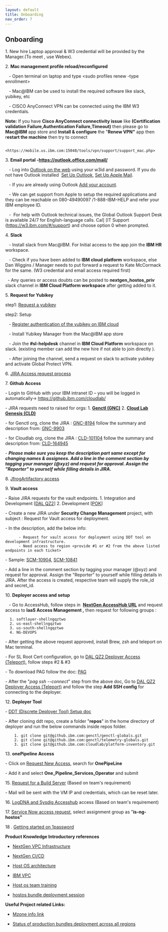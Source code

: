 ```yaml
---
layout: default
title: Onboarding  
nav_order: 7
---
```


## Onboarding

1\. New hire Laptop approval \& W3 credential will be provided by the Manager.(To meet , use Webex).  
  
2\. **Mac management profile reload/reconfigured**

   \- Open terminal on laptop and type \<sudo profiles renew \-type enrollment\>

   \- Mac@IBM can be used to install the required software like slack, yubikey, etc

   \- CISCO AnyConnect VPN can be connected using the IBM W3 credentials.

   **Note:** If you have **Cisco AnyConnect connectivity issue** like **(Certification validation Failure,Authentication Failure,Timeout)** then please go to **Mac@IBM** app 
             store and **Install \& configure** the "**Renew VPN"** app then r**estart the machine** then try to connect 

             <https://mobile.us.ibm.com:15048/tools/vpn/support/support_mac.php>
	     

  
3\. **Email portal \-<https://outlook.office.com/mail/>**

   \-  Log into [Outlook on the web](https://outlook.office.com/) using your w3id and password. If you do not have Outlook installed  [Set Up Outlook](https://w3.ibm.com/#/support/article/outlook_and_apple_mail/setup_outlook?requestedTopicId=setup_outlook),
             [Set Up Apple Mail](https://w3.ibm.com/#/support/article/outlook_and_apple_mail/setup_apple_mail). 
         
   \- If you are already using Outlook [Add your account](https://support.microsoft.com/en-us/office/add-an-email-account-to-outlook-6e27792a-9267-4aa4-8bb6-c84ef146101b#PickTab=Outlook_for_PC).

   \-  We can get support from Apple to setup the required applications and they can be reachable on 080\-49490097 /1\-888\-IBM\-HELP and refer your IBM employee ID.

   \-  For help with Outlook technical issues, the Global Outlook Support Desk is available 24/7 for English\-language calls. Cal] [IT Support (https://w3.ibm.com/#/support)
           and choose option 0 when prompted. 

  
4\. **Slack**

   \- Install slack from Mac@IBM. For Initial access to the app join the **IBM HR** workspace.  
   
   \- Check if you have been added to **IBM cloud platform** workspace, else Dan Wiggins / Manager needs to put forward a request to Kate McCormack for the same. 
            (W3 credential and email access required first)

   \- Any queries or access doubts can be posted to **nextgen\_hostos\_priv**  slack channel in **IBM Cloud Platform workspace** after getting added to it.


5\. **Request for Yubikey**

   step1: [Request a yubikey](https://w3.ibm.com/w3publisher/ibm-cloud-yubikeys)

   step2: Setup

   \- [Register authentication of the yubikey on IBM cloud](https://w3.ibm.com/w3publisher/ibm-cloud-yubikeys/enabling-fido)

   \- Install Yubikey Manager from the Mac@IBM app store

   \- Join the **\#sl\-helpdesk** channel in **IBM Cloud Platform** workspace on slack. (existing member can add the new hire if not able to join directly ).

   \- After joining the channel, send a request on slack to activate yubikey and activate Global Protect VPN.


  
6\. [JIRA Access request process](https://github.ibm.com/genctl/jira-documents-for-cloudlab/blob/main/docs/Permissions_And_AccessHub/Using_AccessHub_To_Request_User_Accounts_For_VPC_NextGen_Applications/README.md)
      

7\. **Github Access** 


  \- Login to GitHub with your IBM intranet ID – you will be logged in automatically→ https://github.ibm.com/cloudlab/

  \- JIRA requests need to raised for orgs:
        1. **[Genctl (GNC)](https://github.ibm.com/orgs/genctl)**
        2. **[Cloud Lab Genesis (CLD)](https://github.ibm.com/orgs/cloudlab/)**


   \- for Genctl org, clone the JIRA : [GNC-8194](https://jiracloud.swg.usma.ibm.com:8443/browse/GNC-8194) 
      follow the summary and description from: [GNC-9903](https://jiracloud.swg.usma.ibm.com:8443/browse/GNC-9903) 
         
   \- for Cloudlab org, clone the JIRA : [CLD-101104](https://jiracloud.swg.usma.ibm.com:8443/browse/CLD-101104) 
      follow the summary and description from: [CLD-164945](https://jiracloud.swg.usma.ibm.com:8443/browse/CLD-164945) 
      
   \- ***Please make sure you keep the description part same except for changing names & assignees. Add a line in the comment section by tagging your manager (@xyz) and 
      request for approval. Assign the "Reporter" to yourself while filling details in JIRA.***



8\. [JfrogArtifactory access](https://github.ibm.com/cloudlab/hostos-docs/blob/docs-r1/docs/developer_information/Repo-Access.md)


9\. **Vault access**
    
   \- Raise JIRA requests for the vault endpoints.
      1. Integration and Development [[DAL QZ2](https://github.ibm.com/gensec/OperatorVault-Public/wiki/Integration-and-Development-Operator-Vault)]
      2. Development [[POK](https://github.ibm.com/gensec/OperatorVault-Public/wiki/POK-Operator-Vault-Endpoint)]

   \- Create a new JIRA under **Security Change Management** project, with subject : Request for Vault access for deployment.

   \- In the description, add the below info:

          - Request for vault access for deployment using DDT tool on development infrastructure.
          - Need access to region <provide #1 or #2 from the above listed endpoints in each ticket>

   \- Sample: [SCM-10904](https://jiracloud.swg.usma.ibm.com:8443/browse/SCM-10904), [SCM-10841](https://jiracloud.swg.usma.ibm.com:8443/browse/SCM-10841)

   \- Add a line in the comment section by tagging your manager (@xyz) and request for approval. 
      Assign the "Reporter" to yourself while filling details in JIRA. After the access is created, respective team will supply the role\_id and secret\_id.
 


10\. **Deployer access and setup**

   \- Go to AccessHub, follow steps in  **[NextGen AccessHub URL](https://ibm-support.saviyntcloud.com/ECMv6/request/applicationRequest?search=R2VuYmxteEB1cy5pYm0uY29t)** and 
      request access to **IaaS Access Management ,** then request for following groups :

      1. softlayer-shellngqztwo
      2. us-east-shellngqztwo
      3. us-south-shellngqztwo
      4. NG-DEVOPS

   \- After getting the above request approved, install Brew, zsh and teleport on Mac terminal.

   \- For SL Root Cert configuration, go to [DAL QZ2 Deployer Access (Teleport)](https://confluence.swg.usma.ibm.com:8445/pages/viewpage.action?pageId=166502582), follow 
      steps #2 & #3
      
   \- To download PAG follow the doc: [PAG](https://github.ibm.com/genctl/compute-docs/blob/main/docs/Genctl_Network/Genctl_Network_Knowledge_Base/Bye_Bye_Teleport_Welcome_Pag/README.md) 
     

   \- After the "_pag ssh --connect_" step from the above doc, Go to [DAL QZ2 Deployer Access (Teleport)](https://confluence.swg.usma.ibm.com:8445/pages/viewpage.action?pageId=166502582) and follow the step **Add SSH 
      config** for connecting to the deployer.


12\. **Deployer Tool**

   \- [DDT (Discrete Deployer Tool) Setup doc](https://pages.github.ibm.com/genctl/ddtool/)
    
   \- After cloning ddt repo, create a folder "**repos**" in the home directory of deployer and run the below commands inside repos folder.

        1. git clone git@github.ibm.com:genctl/genctl-globals.git
        2. git clone git@github.ibm.com:genctl/telemetry-globals.git
        3. git clone git@github.ibm.com:cloudlab/platform-inventory.git


13\. **onePipeline Access**

   \- Click on [Request New Access](https://ibm-support.saviyntcloud.com/ECMv6/request/applicationRequest), search for **OnePipeLine**
  
   \- Add it and select **One_Pipeline_Services_Operator** and submit


15\. [Request for a Build Server](https://pages.github.ibm.com/cloudlab/hostos-docs/docs/developer_information/Requesting-a-VM-using-Fyre_201457902.html) (Based on team's requirement)

   \- Mail will be sent with the VM IP and credentials, which can be reset later.


16\. [LogDNA and Sysdig Accesshub](https://github.ibm.com/cloudlab/hostos-docs/blob/docs-r1/docs/developer_information/Cloudlog-access-request.md) access (Based on team's requirement)


17\. [Service Now access request](https://confluence.swg.usma.ibm.com:8445/display/DOC/Getting+access+to+Service+Now), select assignment group as "**is\-ng\-hostos"**


18 . [Getting started on 1password](https://w3.ibm.com/#/support/article/1password_at_ibm/1password_getstarted)


**Product Knowledge Introductory references**

* [NextGen VPC Infrastructure](https://github.ibm.com/cloudlab/srb/blob/master/architecture/hld/README.md)


* [NextGen CI/CD](https://github.ibm.com/cloudlab/srb/tree/master/architecture/cicd)


* [Host OS architecture](https://github.ibm.com/cloudlab/srb/tree/master/architecture/hostos)


* [IBM VPC](https://www.ibm.com/cloud/blog/announcements/next-gen-virtual-servers-vpc)


* [Host os team training](https://ibm.ent.box.com/folder/165986791056?s=ufb04fpbe2vgzfguosesgwpr7ifyumqo)


* [hostos bundle deployment session](https://ibm.ent.box.com/file/763261399075?s=s5w4ywxowa24nuqxc7fype5muitnnfpi)


**Useful Project related Links:**
  

* [Mzone info link](https://github.ibm.com/cloudlab/platform-inventory/tree/master/region)


* [Status of production bundles deployment across all regions](https://9.208.144.219:8060/rbs?mode=last-24)

  







